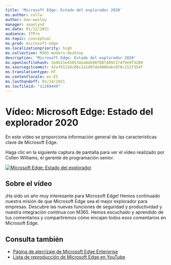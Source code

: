 ```yaml
---
title: 'Microsoft Edge: Estado del explorador 2020'
ms.author: collw
author: dan-wesley
manager: seanlynd
ms.date: 01/12/2021
audience: ITPro
ms.topic: conceptual
ms.prod: microsoft-edge
ms.localizationpriority: high
ms.collection: M365-modern-desktop
description: 'Microsoft Edge: Estado del explorador 2020'
ms.openlocfilehash: 5e6b15e458534ea8eb90f8074092174f9e9f3209
ms.sourcegitcommit: 42af8123dc86c2a1d07de0080a6c878c151f354f
ms.translationtype: HT
ms.contentlocale: es-ES
ms.lasthandoff: 01/14/2021
ms.locfileid: "11269449"
---
```

# Vídeo: Microsoft Edge: Estado del explorador 2020

En este vídeo se proporciona información general de las características clave de Microsoft Edge.

Haga clic en la siguiente captura de pantalla para ver el vídeo realizado por Collen Williams, el gerente de programación senior.

[![Microsoft Edge: Estado del explorador](media/microsoft-edge-video-state-of-browser/0.png)](http://www.youtube.com/watch?v=ajdoE4wmzV0 "Microsoft Edge - State of the browser 2020")

##  <a name="about-the-video"></a>Sobre el vídeo

¡Ha sido un año muy interesante para Microsoft Edge! Hemos continuado nuestra misión de que Microsoft Edge sea el mejor explorador para empresas. Descubre las nuevas funciones de seguridad y productividad y nuestra integración contínua con M365. Hemos escuchado y aprendido de tus comentarios y compartiremos cómo encajan todos esos comentarios en Microsoft Edge.

##  <a name="see-also"></a>Consulta también

- [Página de aterrizaje de Microsoft Edge Enterprise](https://aka.ms/EdgeEnterprise)
- [Lista de reproducción de Microsoft Edge en YouTube](https://www.youtube.com/playlist?list=PLXtHYVsvn_b-uXh1tMeYpT-0iD8tD3tFy)